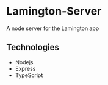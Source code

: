 # Lamington-Server

A node server for the Lamington app

## Technologies

-   Nodejs
-   Express
-   TypeScript
